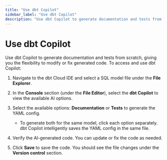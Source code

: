 ```yaml
--- 
title: "Use dbt Copilot" 
sidebar_label: "Use dbt Copilot" 
description: "Use dbt Copilot to generate documentation and tests from scratch, giving you the flexibility to modify or fix generated code." 
---
```


# Use dbt Copilot <Lifecycle status='beta'/> 

Use dbt Copilot to generate documentation and tests from scratch, giving you the flexibility to modify or fix generated code. To access and use dbt Copilot:

1. Navigate to the dbt Cloud IDE and select a SQL model file under the **File Explorer**.

2. In the **Console** section (under the **File Editor**), select the **dbt Copilot** to view the available AI options.

3. Select the available options: **Documentation** or **Tests** to generate the YAML config.
   - To generate both for the same model, click each option separately. dbt Copilot intelligently saves the YAML config in the same file.

4. Verify the AI-generated code. You can update or fix the code as needed.

5. Click **Save** to save the code. You should see the file changes under the **Version control** section.

<Lightbox src="/img/docs/dbt-cloud/cloud-ide/dbt-assist-doc.gif" width="100%" title="Example of using dbt Copilot to automatically generate tests and documentation in the IDE" />
